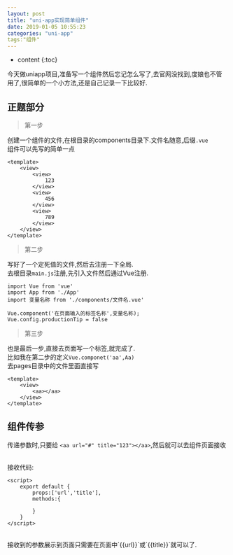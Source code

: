 ```yaml
---
layout: post
title: "uni-app实现简单组件"
date: 2019-01-05 10:55:23
categories: "uni-app"
tags:"组件"
---
```


* content
{:toc}

今天做uniapp项目,准备写一个组件然后忘记怎么写了,去官网没找到,度娘也不管用了,很简单的一个小方法,还是自己记录一下比较好.










## 正题部分

> 第一步

创建一个组件的文件,在根目录的components目录下.文件名随意,后缀`.vue` 
<br />
组件可以先写的简单一点<br />

```
<template>
	<view>
		<view>
			123
		</view>
		<view>
			456
		</view>
		<view>
			789
		</view>
	</view>
</template>
```
> 第二步

写好了一个定死值的文件,然后去注册一下全局.
<br />
去根目录`main.js`注册,先引入文件然后通过Vue注册.
<br />

```
import Vue from 'vue'
import App from './App'
import 变量名称 from './components/文件名.vue'

Vue.component('在页面输入的标签名称',变量名称);
Vue.config.productionTip = false
```

> 第三步

也是最后一步,直接去页面写一个标签,就完成了.
<br />
比如我在第二步的定义`Vue.componet('aa',Aa)`
<br />
去pages目录中的文件里面直接写
<br />

```
<template>
	<view>
		<aa></aa>
	</view>
</template>
```


## 组件传参

传递参数时,只要给 `<aa url="#" title="123"></aa>`,然后就可以去组件页面接收

<br />
接收代码:<br/>

```
<script>
	export default {
		props:['url','title'],
		methods:{
			
		}
	}
</script>
```
<br /> 
接收到的参数展示到页面只需要在页面中`{{url}}`或`{{title}}`就可以了.